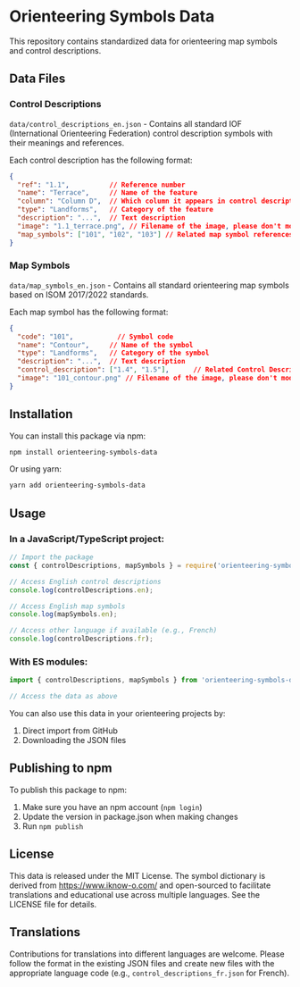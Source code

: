 # Orienteering Symbols Data

This repository contains standardized data for orienteering map symbols and control descriptions.

## Data Files

### Control Descriptions

`data/control_descriptions_en.json` - Contains all standard IOF (International Orienteering Federation) control description symbols with their meanings and references.

Each control description has the following format:
```json
{
  "ref": "1.1",          // Reference number
  "name": "Terrace",     // Name of the feature
  "column": "Column D",  // Which column it appears in control description sheets
  "type": "Landforms",   // Category of the feature
  "description": "...",  // Text description
  "image": "1.1_terrace.png", // Filename of the image, please don't modify
  "map_symbols": ["101", "102", "103"] // Related map symbol references
}
```

### Map Symbols

`data/map_symbols_en.json` - Contains all standard orienteering map symbols based on ISOM 2017/2022 standards.

Each map symbol has the following format:
```json
{
  "code": "101",           // Symbol code
  "name": "Contour",     // Name of the symbol
  "type": "Landforms",   // Category of the symbol
  "description": "...",  // Text description
  "control_description": ["1.4", "1.5"],      // Related Control Description symbol
  "image": "101_contour.png" // Filename of the image, please don't modify
}
```

## Installation

You can install this package via npm:

```bash
npm install orienteering-symbols-data
```

Or using yarn:

```bash
yarn add orienteering-symbols-data
```

## Usage

### In a JavaScript/TypeScript project:

```javascript
// Import the package
const { controlDescriptions, mapSymbols } = require('orienteering-symbols-data');

// Access English control descriptions
console.log(controlDescriptions.en);

// Access English map symbols
console.log(mapSymbols.en);

// Access other language if available (e.g., French)
console.log(controlDescriptions.fr);
```

### With ES modules:

```javascript
import { controlDescriptions, mapSymbols } from 'orienteering-symbols-data';

// Access the data as above
```

You can also use this data in your orienteering projects by:

1. Direct import from GitHub
2. Downloading the JSON files

## Publishing to npm

To publish this package to npm:

1. Make sure you have an npm account (`npm login`)
2. Update the version in package.json when making changes
3. Run `npm publish`

## License

This data is released under the MIT License. The symbol dictionary is derived from https://www.iknow-o.com/ and open-sourced to facilitate translations and educational use across multiple languages. See the LICENSE file for details.

## Translations

Contributions for translations into different languages are welcome. Please follow the format in the existing JSON files and create new files with the appropriate language code (e.g., `control_descriptions_fr.json` for French).
